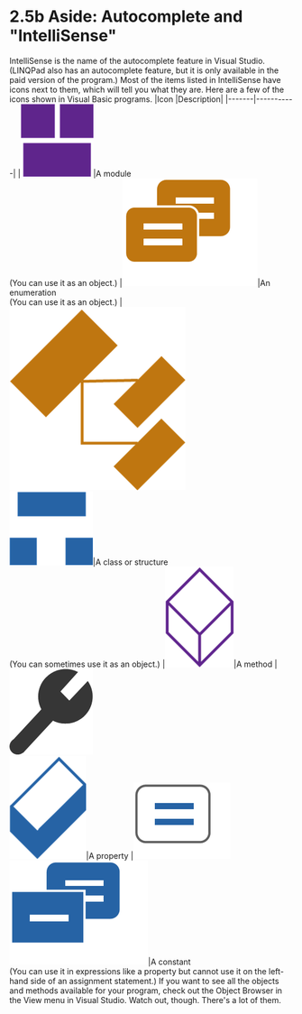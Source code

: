 # 2.5b Aside: Autocomplete and "IntelliSense"

IntelliSense is the name of the autocomplete feature in Visual Studio. (LINQPad also has an autocomplete feature, but it is only available in the paid version of the program.) Most of the items listed in IntelliSense have icons next to them, which will tell you what they are. Here are a few of the icons shown in Visual Basic programs.
|Icon	|Description|
|-------|-----------|
|![](Module.png)|A module<br>(You can use it as an object.)
|![](Enum.png)|An enumeration<br>(You can use it as an object.)
|![](Class.png)<br>![](Structure.png)|A class or structure<br>(You can sometimes use it as an object.)
|![](Method.png)|A method
|![](Property.png)<br>![](Field.png)|A property
|![](Constant.png)<br>![](EnumConstant.png)|A constant<br>(You can use it in expressions like a property but cannot use it on the left-hand side of an assignment statement.)
If you want to see all the objects and methods available for your program, check out the Object Browser in the View menu in Visual Studio. Watch out, though. There's a lot of them.